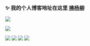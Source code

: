 ### ✨ 我的个人博客地址在这里 [拂杨柳](https://fuyl.cc)
<img src="https://readme-typing-svg.herokuapp.com/?lines=Welcome,%20visitor!;I‘m%20拂杨柳!&font=Roboto" />
<p>
<img src="https://img.shields.io/badge/%E8%AF%AD%E8%A8%80-java-blue" />
</p>


[![](https://github-readme-stats.vercel.app/api?username=chenjunwen&hide_title=true&hide_border=true&show_icons=true&include_all_commits=true&border_radius=0)](https://fuyl.cc)
![](https://activity-graph.herokuapp.com/graph?username=chenjunwen&theme=dracula)
<img align=""  src="https://github-readme-stats.vercel.app/api/top-langs/?username=chenjunwen&hide_title=true&hide_border=true&layout=compact&theme=vue-dark&border_radius=0" />
<img src="https://github-readme-streak-stats.herokuapp.com/?user=chenjunwen" />


<!--
**chenjunwen/chenjunwen** is a ✨ _special_ ✨ repository because its `README.md` (this file) appears on your GitHub profile.

Here are some ideas to get you started:

- 🔭 I’m currently working on ...
- 🌱 I’m currently learning ...
- 👯 I’m looking to collaborate on ...
- 🤔 I’m looking for help with ...
- 💬 Ask me about ...
- 📫 How to reach me: ...
- 😄 Pronouns: ...
- ⚡ Fun fact: ...
-->
